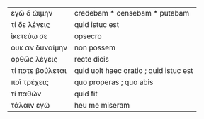 |                  |                                        |
|------------------|----------------------------------------|
| εγώ δ ώιμην      | credebam * censebam * putabam          |
| τί δε λέγεις     | quid istuc est                         |
| ἱκετεύω σε       | opsecro                                |
| ουκ αν δυναίμην  | non possem                             |
| ορθῶς λέγεις     | recte dicis                            |
| τί ποτε βούλεται | quid uolt haec oratio ; quid istuc est |
| ποῖ τρέχεις      | quo properas ; quo abis                |
| τί παθών         | quid fit                               |
| τάλαιν εγώ       | heu me miseram                         |
